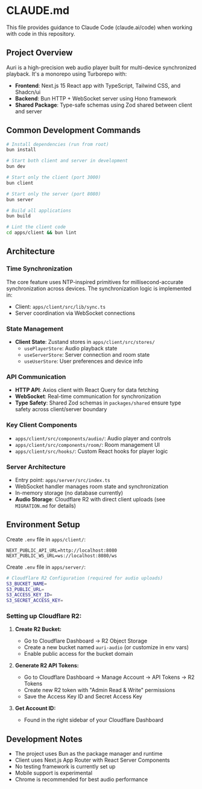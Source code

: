 # CLAUDE.md

This file provides guidance to Claude Code (claude.ai/code) when working with code in this repository.

## Project Overview

Auri is a high-precision web audio player built for multi-device synchronized playback. It's a monorepo using Turborepo with:

- **Frontend**: Next.js 15 React app with TypeScript, Tailwind CSS, and Shadcn/ui
- **Backend**: Bun HTTP + WebSocket server using Hono framework
- **Shared Package**: Type-safe schemas using Zod shared between client and server

## Common Development Commands

```bash
# Install dependencies (run from root)
bun install

# Start both client and server in development
bun dev

# Start only the client (port 3000)
bun client

# Start only the server (port 8080)
bun server

# Build all applications
bun build

# Lint the client code
cd apps/client && bun lint
```

## Architecture

### Time Synchronization

The core feature uses NTP-inspired primitives for millisecond-accurate synchronization across devices. The synchronization logic is implemented in:

- Client: `apps/client/src/lib/sync.ts`
- Server coordination via WebSocket connections

### State Management

- **Client State**: Zustand stores in `apps/client/src/stores/`
  - `usePlayerStore`: Audio playback state
  - `useServerStore`: Server connection and room state
  - `useUserStore`: User preferences and device info

### API Communication

- **HTTP API**: Axios client with React Query for data fetching
- **WebSocket**: Real-time communication for synchronization
- **Type Safety**: Shared Zod schemas in `packages/shared` ensure type safety across client/server boundary

### Key Client Components

- `apps/client/src/components/audio/`: Audio player and controls
- `apps/client/src/components/room/`: Room management UI
- `apps/client/src/hooks/`: Custom React hooks for player logic

### Server Architecture

- Entry point: `apps/server/src/index.ts`
- WebSocket handler manages room state and synchronization
- In-memory storage (no database currently)
- **Audio Storage**: Cloudflare R2 with direct client uploads (see `MIGRATION.md` for details)

## Environment Setup

Create `.env` file in `apps/client/`:

```
NEXT_PUBLIC_API_URL=http://localhost:8080
NEXT_PUBLIC_WS_URL=ws://localhost:8080/ws
```

Create `.env` file in `apps/server/`:

```bash
# Cloudflare R2 Configuration (required for audio uploads)
S3_BUCKET_NAME=
S3_PUBLIC_URL=
S3_ACCESS_KEY_ID=
S3_SECRET_ACCESS_KEY=
```

### Setting up Cloudflare R2:

1. **Create R2 Bucket:**

   - Go to Cloudflare Dashboard → R2 Object Storage
   - Create a new bucket named `auri-audio` (or customize in env vars)
   - Enable public access for the bucket domain

2. **Generate R2 API Tokens:**

   - Go to Cloudflare Dashboard → Manage Account → API Tokens → R2 Tokens
   - Create new R2 token with "Admin Read & Write" permissions
   - Save the Access Key ID and Secret Access Key

3. **Get Account ID:**
   - Found in the right sidebar of your Cloudflare Dashboard

## Development Notes

- The project uses Bun as the package manager and runtime
- Client uses Next.js App Router with React Server Components
- No testing framework is currently set up
- Mobile support is experimental
- Chrome is recommended for best audio performance